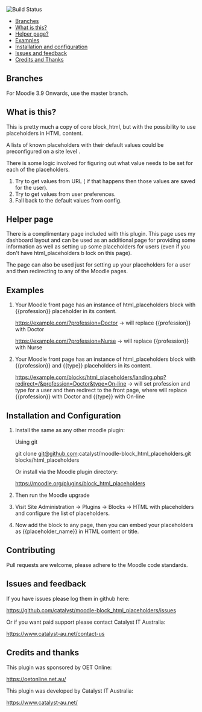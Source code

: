 ![Build Status](https://github.com/catalyst/moodle-block_html_placeholders/actions/workflows/39-master.yml/badge.svg?branch=master)

* [Branches](#branches)
* [What is this?](#what-is-this)
* [Helper page?](#helper-page)
* [Examples](#examples)  
* [Installation and configuration](#installation-and-configuration)
* [Issues and feedback](#issues-and-feedback)
* [Credits and Thanks](#credits-and-thanks)

Branches
--------

For Moodle 3.9 Onwards, use the master branch.


What is this?
-------------
    
This is pretty much a copy of core block_html, but with the possibility to use placeholders in HTML content.  

A lists of known placeholders with their default values could be preconfigured on a site level .

There is some logic involved for figuring out what value needs to be set for each of the placeholders.

1. Try to get values from URL ( if that happens then those values are saved for the user).
2. Try to get values from user preferences.
3. Fall back to the default values from config.


Helper page
-------------

There is a complimentary page included with this plugin. This page uses my dashboard layout and can be used as an 
additional page for providing some information as well as setting up some placeholders for users 
(even if you don't have html_placeholders b lock on this page).
 
The page can also be used just for setting up your placeholders for a user and then redirecting to any of the Moodle pages.  


Examples
-------------
1. Your Moodle front page has an instance of html_placeholders block with {{profession}} placeholder in its content.
   
   https://example.com/?profession=Doctor -> will replace {{profession}} with Doctor 
   
   https://example.com/?profession=Nurse  -> will replace {{profession}} with Nurse

2. Your Moodle front page has an instance of html_placeholders block with {{profession}} and {{type}} placeholders in 
   its content. 
   
   https://example.com/blocks/html_placeholders/landing.php?redirect=/&profession=Doctor&type=On-line -> will set  profession and type for a user and then redirect to the front page, where will replace {{profession}} with Doctor and  {{type}} with On-line


Installation and Configuration
------------------------------

1. Install the same as any other moodle plugin:

    Using git

     git clone git@github.com:catalyst/moodle-block_html_placeholders.git blocks/html_placeholders

    Or install via the Moodle plugin directory:

     https://moodle.org/plugins/block_html_placeholders

2. Then run the Moodle upgrade

4. Visit Site Administration -> Plugins -> Blocks -> HTML with placeholders and configure the list of placeholders.

3. Now add the block to any page, then you can embed your placeholders as {{placeholder_name}} in HTML content or title. 


Contributing
------------

Pull requests are welcome, please adhere to the Moodle code standards.

Issues and feedback
-------------------

If you have issues please log them in github here:

https://github.com/catalyst/moodle-block_html_placeholders/issues

Or if you want paid support please contact Catalyst IT Australia:

https://www.catalyst-au.net/contact-us


Credits and thanks
------------------

This plugin was sponsored by OET Online:

https://oetonline.net.au/


This plugin was developed by Catalyst IT Australia:

https://www.catalyst-au.net/
